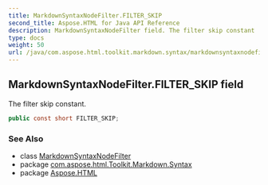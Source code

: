 ```yaml
---
title: MarkdownSyntaxNodeFilter.FILTER_SKIP
second_title: Aspose.HTML for Java API Reference
description: MarkdownSyntaxNodeFilter field. The filter skip constant
type: docs
weight: 50
url: /java/com.aspose.html.toolkit.markdown.syntax/markdownsyntaxnodefilter/filter_skip/
---
```

## MarkdownSyntaxNodeFilter.FILTER_SKIP field

The filter skip constant.

```java
public const short FILTER_SKIP;
```

### See Also

* class [MarkdownSyntaxNodeFilter](../)
* package [com.aspose.html.Toolkit.Markdown.Syntax](../../markdownsyntaxnodefilter/)
* package [Aspose.HTML](../../../)
